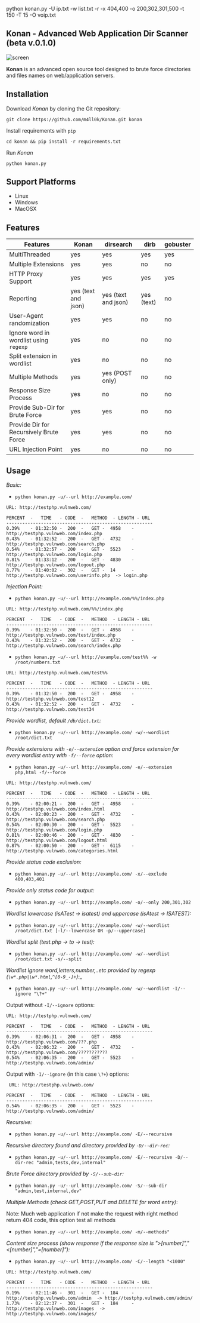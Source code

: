 python konan.py -U ip.txt -w list.txt -r -x 404,400 -o 200,302,301,500 -t 150 -T 15 -O voip.txt


 Konan - Advanced Web Application Dir Scanner (beta v.0.1.0)
 ---

![screen](https://i.imgur.com/w3bQRoW.png)

__Konan__ is an advanced open source tool designed to brute force directories and files names on web/application servers. 


Installation
---

Download *Konan* by cloning the Git repository:

`git clone https://github.com/m4ll0k/Konan.git konan`

Install requirements with `pip`

`cd konan && pip install -r requirements.txt`

Run *Konan*

`python konan.py`


Support Platforms
---
 - Linux
 - Windows
 - MacOSX


Features
---

 Features| Konan | dirsearch | dirb | gobuster |
 ------- | ----- | --------- | ---- | -------  |
| MultiThreaded | yes | yes |yes | yes |
| Multiple Extensions | yes | yes | no | no |
| HTTP Proxy Support | yes | yes | yes | yes |
| Reporting | yes (text and json) | yes (text and json) | yes (text) | no |
| User-Agent randomization | yes | yes | no | no |
| Ignore word in wordlist using `regexp` | yes | no | no | no |
| Split extension in wordlist  | yes | no | no | no |
| Multiple Methods  | yes | yes (POST only) | no | no |
| Response Size Process | yes | no | no | no |
| Provide Sub-Dir for Brute Force | yes | yes | no | no |
| Provide Dir for Recursively Brute Force | yes | yes | no | no |
| URL Injection Point | yes | no | no | no |


Usage
---

_Basic:_

 - `python konan.py -u/--url http://example.com/`
 
```
URL: http://testphp.vulnweb.com/

PERCENT	 -   TIME   - CODE  -   METHOD  - LENGTH - URL
-------------------------------------------------------
0.39%    - 01:32:50 -  200  -	GET	-  4958    - http://testphp.vulnweb.com/index.php 
0.43%    - 01:32:52 -  200  -	GET	-  4732    - http://testphp.vulnweb.com/search.php 
0.54%    - 01:32:57 -  200  -	GET	-  5523    - http://testphp.vulnweb.com/login.php 
0.81%    - 01:33:12 -  200  -	GET	-  4830    - http://testphp.vulnweb.com/logout.php 
8.77%    - 01:40:02 -  302  -	GET	-  14      - http://testphp.vulnweb.com/userinfo.php  -> login.php

```

_Injection Point:_

 - `python konan.py -u/--url http://example.com/%%/index.php`
 
```
URL: http://testphp.vulnweb.com/%%/index.php

PERCENT	 -   TIME   - CODE  -   METHOD  - LENGTH - URL
-------------------------------------------------------
0.39%    - 01:32:50 -  200  -	GET	-  4958    - http://testphp.vulnweb.com/test/index.php 
0.43%    - 01:32:52 -  200  -	GET	-  4732    - http://testphp.vulnweb.com/search/index.php 

```

 - `python konan.py -u/--url http://example.com/test%% -w /root/numbers.txt`

```
URL: http://testphp.vulnweb.com/test%%

PERCENT	 -   TIME   - CODE  -   METHOD  - LENGTH - URL
-------------------------------------------------------
0.39%    - 01:32:50 -  200  -	GET	-  4958    - http://testphp.vulnweb.com/test12
0.43%    - 01:32:52 -  200  -	GET	-  4732    - http://testphp.vulnweb.com/test34 

```
 
 _Provide wordlist, default `/db/dict.txt`:_

 - `python konan.py -u/--url http://example.com/ -w/--wordlist /root/dict.txt `

_Provide extensions with `-e/--extension` option and force extension for every wordlist entry with `-f/--force` option:_

 - `python konan.py -u/--url http://example.com/ -e/--extension php,html -f/--force`
 
 ```
 URL: http://testphp.vulnweb.com/

PERCENT	 -   TIME   - CODE  -   METHOD  - LENGTH - URL
-------------------------------------------------------
0.39%    - 02:00:21 -  200  -	GET	-  4958    - http://testphp.vulnweb.com/index.html 
0.43%    - 02:00:23 -  200  -	GET	-  4732    - http://testphp.vulnweb.com/search.php 
0.54%    - 02:00:30 -  200  -	GET	-  5523    - http://testphp.vulnweb.com/login.php 
0.81%    - 02:00:46 -  200  -	GET	-  4830    - http://testphp.vulnweb.com/logout.html 
0.87%    - 02:00:50 -  200  -	GET	-  6115    - http://testphp.vulnweb.com/categories.html
 ```
 
 
 
 _Provide status code exclusion:_

 - `python konan.py -u/--url http://example.com/ -x/--exclude 400,403,401`

_Provide only status code for output:_

 - `python konan.py -u/--url http://example.com/ -o/--only 200,301,302`
 
 _Wordlist lowercase (isATest -> isatest) and uppercase (isAtest -> ISATEST):_

 - `python konan.py -u/--url http://example.com/ -w/--wordlist /root/dict.txt [-l/--lowercase OR -p/--uppercase]` 

_Wordlist split (test.php -> to -> test):_

 - `python konan.py -u/--url http://example.com/ -w/--wordlist /root/dict.txt -s/--split`

_Wordlist Ignore word,letters,number,..etc provided by regexp (`\w*.php|\w*.html`,`^[0-9_-]+`):__

 - `python konan.py -u/--url http://example.com/ -w/--wordlist -I/--ignore "\?+"`
 
Output without `-I/--ignore` options:
 
 ```
 URL: http://testphp.vulnweb.com/

PERCENT	 -   TIME   - CODE  -   METHOD  - LENGTH - URL
-------------------------------------------------------
0.39%    - 02:06:31 -  200  -	GET	-  4958    - http://testphp.vulnweb.com/???.php 
0.43%    - 02:06:32 -  200  -	GET	-  4732    - http://testphp.vulnweb.com/??????????? 
0.54%    - 02:06:35 -  200  -	GET	-  5523    - http://testphp.vulnweb.com/admin/ 
 ```
 
Output with `-I/--ignore` (in this case `\?+`) options:
 
```
 URL: http://testphp.vulnweb.com/

PERCENT	 -   TIME   - CODE  -   METHOD  - LENGTH - URL
-------------------------------------------------------
0.54%    - 02:06:35 -  200  -	GET	-  5523    - http://testphp.vulnweb.com/admin/ 
 ```
 
 _Recursive:_

 - `python konan.py -u/--url http://example.com/ -E/--recursive`
 
 _Recursive directory found and directory provided by `-D/--dir-rec`:_

 - `python konan.py -u/--url http://example.com/ -E/--recursive -D/--dir-rec "admin,tests,dev,internal"`
 
 _Brute Force directory provided by `-S/--sub-dir`:_

 - `python konan.py -u/--url http://example.com/ -S/--sub-dir "admin,test,internal,dev"`
 
 _Multiple Methods (check GET,POST,PUT and DELETE for word entry)_:
 
 Note: Much web application if not make the request with right method return 404 code, this option test all methods
 
  - `python konan.py -u/--url http://example.com/ -m/--methods"`
  
 _Content size process (show response if the response size is ">[number]","<[number]","=[number]"):_
 
 - `python konan.py -u/--url http://example.com/ -C/--length "<1000"`
 
 ```
 URL: http://testphp.vulnweb.com/

PERCENT	 -   TIME   - CODE  -   METHOD  - LENGTH - URL
-------------------------------------------------------
0.19%    - 02:11:46 -  301  -	GET	-  184     - http://testphp.vulnweb.com/admin  -> http://testphp.vulnweb.com/admin/
1.73%    - 02:12:37 -  301  -	GET	-  184     - http://testphp.vulnweb.com/images  -> http://testphp.vulnweb.com/images/

 ```

